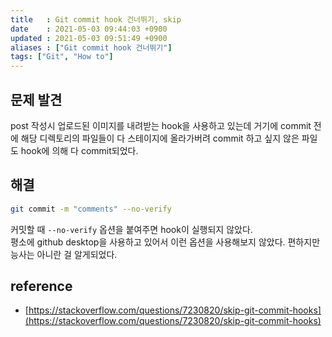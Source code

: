 ```yaml
---
title   : Git commit hook 건너뛰기, skip 
date    : 2021-05-03 09:44:03 +0900
updated : 2021-05-03 09:51:49 +0900
aliases : ["Git commit hook 건너뛰기"]
tags: ["Git", "How to"]
---
```

## 문제 발견  
post 작성시 업로드된 이미지를 내려받는 hook을 사용하고 있는데 거기에 commit 전에 해당 디렉토리의 파일들이 다 스테이지에 올라가버려 commit 하고 싶지 않은 파일도 hook에 의해 다 commit되었다. 

## 해결
```bash
git commit -m "comments" --no-verify
```  
커밋할 때 `--no-verify` 옵션을 붙여주면 hook이 실행되지 않았다.  
평소에 github desktop을 사용하고 있어서 이런 옵션을 사용해보지 않았다. 편하지만 능사는 아니란 걸 알게되었다.

## reference 
- [https://stackoverflow.com/questions/7230820/skip-git-commit-hooks](https://stackoverflow.com/questions/7230820/skip-git-commit-hooks)

